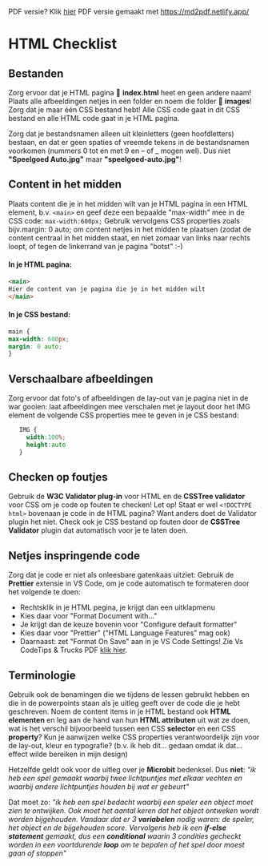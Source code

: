 PDF versie? Klik [hier](https://github.com/CMD-Groningen/html-checklist/blob/main/HTML%20Checklist.pdf)
PDF versie gemaakt met https://md2pdf.netlify.app/
# HTML Checklist

## Bestanden

Zorg ervoor dat je HTML pagina 📄 **index.html** heet en geen andere naam! Plaats alle afbeeldingen netjes in een folder en noem die folder 📁 **images**! Zorg dat je maar één CSS bestand hebt! Alle CSS code gaat in dit CSS bestand en alle HTML code gaat in je HTML pagina.

Zorg dat je bestandsnamen alleen uit kleinletters (geen hoofdletters) bestaan, en dat er geen spaties of vreemde tekens in de bestandsnamen voorkomen (nummers 0 tot en met 9 en – of \_ mogen wel). Dus niet **"Speelgoed Auto.jpg"** maar **"speelgoed-auto.jpg"**!

## Content in het midden

Plaats content die je in het midden wilt van je HTML pagina in een HTML element, b.v. `<main>` en geef deze een bepaalde "max-width" mee in de CSS code: `max-width:600px;` Gebruik vervolgens CSS properties zoals bijv.margin: 0 auto; om content netjes in het midden te plaatsen (zodat de content centraal in het midden staat, en niet zomaar van links naar rechts loopt, of tegen de linkerrand van je pagina "botst" :-)

#### In je HTML pagina:

```HTML
<main>
Hier de content van je pagina die je in het midden wilt
</main>
```

#### In je CSS bestand:

```CSS
main {
max-width: 600px;
margin: 0 auto;
}
```

## Verschaalbare afbeeldingen

Zorg ervoor dat foto's of afbeeldingen de lay-out van je pagina niet in de war gooien: laat afbeeldingen mee verschalen met je layout door het IMG element de volgende CSS properties mee te geven in je CSS bestand:

```CSS
   IMG {
     width:100%;
     height:auto
   }
```

## Checken op foutjes

Gebruik de **W3C Validator plug-in** voor HTML en de **CSSTree validator** voor CSS om je code op fouten te checken! Let op! Staat er wel `<!DOCTYPE html>` bovenaan je code in de HTML pagina? Want anders doet de Validator plugin het niet. Check ook je CSS bestand op fouten door de **CSSTree Validator** plugin dat automatisch voor je te laten doen.

## Netjes inspringende code

Zorg dat je code er niet als onleesbare gatenkaas uitziet: Gebruik de **Prettier** extensie in VS Code, om je code automatisch te formateren door het volgende te doen:

- Rechtsklik in je HTML pegina, je krijgt dan een uitklapmenu
- Kies daar voor "Format Document with..."
- Je krijgt dan de keuze bovenin voor "Configure default formatter"
- Kies daar voor "Prettier" ("HTML Language Features" mag ook)
- Daarnaast: zet "Format On Save" aan in je VS Code Settings! Zie Vs CodeTips & Trucks PDF [klik hier](sdsds).

## Terminologie

Gebruik ook de benamingen die we tijdens de lessen gebruikt hebben en die in de powerpoints staan als je uitleg geeft over de code die je hebt geschreven. Noem de content items in je HTML bestand ook **HTML elementen** en leg aan de hand van hun **HTML attributen** uit wat ze doen, wat is het verschil bijvoorbeeld tussen een CSS **selector** en een CSS **property**? Kun je aanwijzen welke CSS properties verantwoordelijk zijn voor de lay-out, kleur en typografie? (b.v. ik heb dit... gedaan omdat ik dat... effect wilde bereiken in mijn design)

Hetzelfde geldt ook voor de uitleg over je **Microbit** bedenksel. Dus **niet**: _"ik heb een spel gemaakt waarbij twee lichtpuntjes met elkaar vechten en waarbij andere lichtpuntjes houden bij wat er gebeurt"_

Dat moet zo: _"ik heb een spel bedacht waarbij een speler een object moet zien te ontwijken. Ook moet het aantal keren dat het object ontweken wordt worden bijgehouden. Vandaar dat er 3 **variabelen** nodig waren: de speler, het object en de bijgehouden score. Vervolgens heb ik een **if-else statement** gemaakt, dus een **conditional** waarin 3 condities gecheckt worden in een voortdurende **loop** om te bepalen of het spel door moest gaan of stoppen"_
